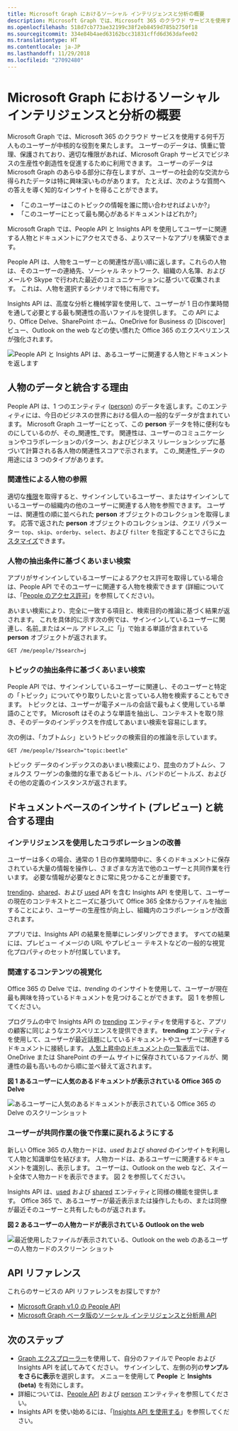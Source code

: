 ```yaml
---
title: Microsoft Graph におけるソーシャル インテリジェンスと分析の概要
description: Microsoft Graph では、Microsoft 365 のクラウド サービスを使用する何千万人ものユーザーが中核的な役割を果たします。 ユーザーのデータは、慎重に管理、保護されており、適切な権限があれば、Microsoft Graph サービスでビジネスの生産性や創造性を促進するために利用できます。 ユーザーのデータは Microsoft Graph のあらゆる部分に存在しますが、ユーザーの社会的な交流から得られたデータは特に興味深いものがあります。 たとえば、次のような質問への答えを導く知的なインサイトを得ることができます。
ms.openlocfilehash: 518d7cb773ae32199c38f2eb8459d785b2750f18
ms.sourcegitcommit: 334e84b4aed63162bcc31831cffd6d363dafee02
ms.translationtype: HT
ms.contentlocale: ja-JP
ms.lasthandoff: 11/29/2018
ms.locfileid: "27092480"
---
```

# <a name="overview-of-social-intelligence-and-analytics-in-microsoft-graph"></a>Microsoft Graph におけるソーシャル インテリジェンスと分析の概要

Microsoft Graph では、Microsoft 365 のクラウド サービスを使用する何千万人ものユーザーが中核的な役割を果たします。 ユーザーのデータは、慎重に管理、保護されており、適切な権限があれば、Microsoft Graph サービスでビジネスの生産性や創造性を促進するために利用できます。 ユーザーのデータは Microsoft Graph のあらゆる部分に存在しますが、ユーザーの社会的な交流から得られたデータは特に興味深いものがあります。 たとえば、次のような質問への答えを導く知的なインサイトを得ることができます。

- 「このユーザーはこのトピックの情報を誰に問い合わせればよいか?」
- 「このユーザーにとって最も関心があるドキュメントはどれか?」

Microsoft Graph では、People API と Insights API を使用してユーザーに関連する人物とドキュメントにアクセスできる、よりスマートなアプリを構築できます。

People API は、人物をユーザーとの関連性が高い順に返します。これらの人物は、そのユーザーの連絡先、ソーシャル ネットワーク、組織の人名簿、およびメールや Skype で行われた最近のコミュニケーションに基づいて収集されます。 これは、人物を選択するシナリオで特に有用です。

Insights API は、高度な分析と機械学習を使用して、ユーザーが 1 日の作業時間を通して必要とする最も関連性の高いファイルを提供します。 この API により、Office Delve、SharePoint ホーム、OneDrive for Business の [Discover] ビュー、Outlook on the web などの使い慣れた Office 365 のエクスペリエンスが強化されます。

![People API と Insights API は、あるユーザーに関連する人物とドキュメントを返します](images/social-intel-concept-overview-data.png)

## <a name="why-integrate-with-people-data"></a>人物のデータと統合する理由

People API は、1 つのエンティティ ([person](/graph/api/resources/person?view=graph-rest-1.0)) のデータを返します。このエンティティには、今日のビジネスの世界における個人の一般的なデータが含まれています。 Microsoft Graph ユーザーにとって、この **person** データを特に便利なものにしているのが、その_関連性_です。 関連性は、ユーザーのコミュニケーションやコラボレーションのパターン、およびビジネス リレーションシップに基づいて計算される各人物の関連性スコアで示されます。 この_関連性_データの用途には 3 つのタイプがあります。

### <a name="browse-people-by-relevance"></a>関連性による人物の参照

適切な[権限](people-example.md#authorization)を取得すると、サインインしているユーザー、またはサインインしているユーザーの組織内の他のユーザーに関連する人物を参照できます。 ユーザーは、関連性の順に並べられた **person** オブジェクトのコレクションを取得します。 応答で返された **person** オブジェクトのコレクションは、クエリ パラメーター `top`、`skip`、`orderby`、`select`、および `filter` を指定することでさらに[カスタマイズ](people-example.md#browse-people)できます。

### <a name="fuzzy-searches-based-on-people-criteria"></a>人物の抽出条件に基づくあいまい検索

アプリがサインインしているユーザーによるアクセス許可を取得している場合は、People API でそのユーザーに関連する人物を検索できます  (詳細については、「[People のアクセス許可](permissions-reference.md#people-permissions)」を参照してください)。

あいまい検索により、完全に一致する項目と、検索目的の推論に基づく結果が返されます。 これを具体的に示す次の例では、サインインしているユーザーに関連し、名前_またはメール アドレス_に「j」で始まる単語が含まれている **person** オブジェクトが返されます。

<!-- { "blockType": "ignored" } -->
```http
GET /me/people/?$search=j
```

### <a name="fuzzy-searches-based-on-topic-criteria"></a>トピックの抽出条件に基づくあいまい検索

People API では、サインインしているユーザーに関連し、そのユーザーと特定の「トピック」についてやり取りしたいと言っている人物を検索することもできます。 トピックとは、ユーザーが電子メールの会話で最もよく使用している単語のことです。 Microsoft はそのような単語を抽出し、コンテキストを取り除き、そのデータのインデックスを作成してあいまい検索を容易にします。

次の例は、「カブトムシ」というトピックの検索目的の推論を示しています。

<!-- { "blockType": "ignored" } -->
```http
GET /me/people/?$search="topic:beetle" 
```

トピック データのインデックスのあいまい検索により、昆虫のカブトムシ、フォルクス ワーゲンの象徴的な車であるビートル、バンドのビートルズ、およびその他の定義のインスタンスが返されます。


## <a name="why-integrate-with-document-based-insights-preview"></a>ドキュメントベースのインサイト (プレビュー) と統合する理由

### <a name="use-intelligence-to-improve-collaboration"></a>インテリジェンスを使用したコラボレーションの改善

ユーザーは多くの場合、通常の 1 日の作業時間中に、多くのドキュメントに保存されている大量の情報を操作し、さまざまな方法で他のユーザーと共同作業を行います。 必要な情報が必要なときに常に見つかることが重要です。

[trending](/graph/api/resources/insights-trending?view=graph-rest-beta)、[shared](/graph/api/resources/insights-shared?view=graph-rest-beta)、および [used](/graph/api/resources/insights-used?view=graph-rest-beta) API を含む Insights API を使用して、ユーザーの現在のコンテキストとニーズに基づいて Office 365 全体からファイルを抽出することにより、ユーザーの生産性が向上し、組織内のコラボレーションが改善されます。

アプリでは、Insights API の結果を簡単にレンダリングできます。 すべての結果には、プレビュー イメージの URL やプレビュー テキストなどの一般的な視覚化プロパティのセットが付属しています。

### <a name="make-relevant-content-visible"></a>関連するコンテンツの視覚化

Office 365 の Delve では、_trending_ のインサイトを使用して、ユーザーが現在最も興味を持っているドキュメントを見つけることができます。 図 1 を参照してください。

プログラムの中で Insights API の [trending](/graph/api/resources/insights-trending?view=graph-rest-beta) エンティティを使用すると、アプリの顧客に同じようなエクスペリエンスを提供できます。 **trending** エンティティを使用して、ユーザーが最近話題にしているドキュメントやユーザーに関連するドキュメントに接続します。 [人気上昇中のドキュメントの一覧表示](/graph/api/insights-list-trending?view=graph-rest-beta)では、OneDrive または SharePoint のチーム サイトに保存されているファイルが、関連性の最も高いものから順に並べ替えて返されます。 

**図 1 あるユーザーに人気のあるドキュメントが表示されている Office 365 の Delve**

![あるユーザーに人気のあるドキュメントが表示されている Office 365 の Delve のスクリーンショット](images/delve-concept.png)

### <a name="allow-users-to-collaborate-and-get-back-to-work"></a>ユーザーが共同作業の後で作業に戻れるようにする

新しい Office 365 の人物カードは、_used_ および _shared_ のインサイトを利用して人物と知識単位を結びます。 人物カードは、あるユーザーに関連するドキュメントを識別し、表示します。 ユーザーは、Outlook on the web など、スイート全体で人物カードを表示できます。 図 2 を参照してください。

Insights API は、[used](/graph/api/resources/insights-used?view=graph-rest-beta) および [shared](/graph/api/resources/insights-shared?view=graph-rest-beta) エンティティと同様の機能を提供します。 Office 365 で、あるユーザーが最近表示または操作したもの、または同僚が最近そのユーザーと共有したものが返されます。

**図 2 あるユーザーの人物カードが表示されている Outlook on the web**

![最近使用したファイルが表示されている、Outlook on the web のあるユーザーの人物カードのスクリーン ショット](images/peoplecard-concept.png)

## <a name="api-reference"></a>API リファレンス
これらのサービスの API リファレンスをお探しですか?

- [Microsoft Graph v1.0 の People API](/graph/api/resources/social-overview?view=graph-rest-1.0)
- [Microsoft Graph ベータ版のソーシャル インテリジェンスと分析用 API](/graph/api/resources/social-overview?view=graph-rest-beta)

## <a name="next-steps"></a>次のステップ

* [Graph エクスプローラー](https://developer.microsoft.com/graph/graph-explorer)を使用して、自分のファイルで People および Insights API を試してみてください。 サインインして、左側の列の**サンプルをさらに表示**を選択します。 メニューを使用して **People** と **Insights (beta)** を有効にします。
* 詳細については、[People API](people-example.md) および [person](/graph/api/resources/person?view=graph-rest-1.0) エンティティを参照してください。
* Insights API を使い始めるには、「[Insights API を使用する](/graph/api/resources/insights?view=graph-rest-beta)」を参照してください。

